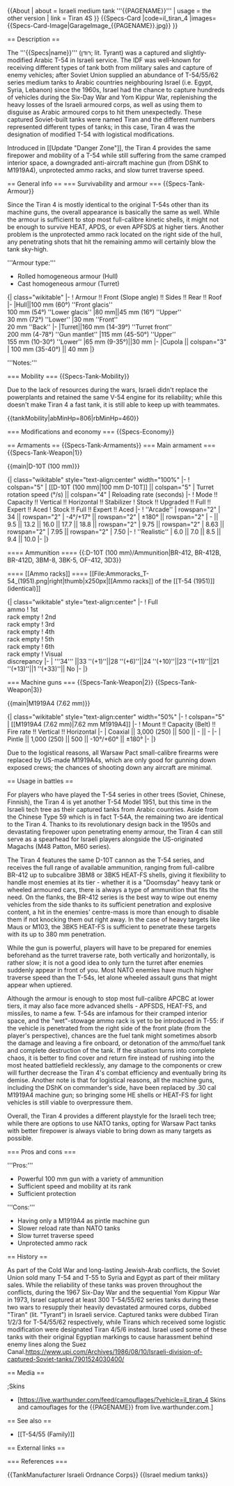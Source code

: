 {{About
| about = Israeli medium tank '''{{PAGENAME}}'''
| usage = the other version
| link = Tiran 4S
}}
{{Specs-Card
|code=il_tiran_4
|images={{Specs-Card-Image|GarageImage_{{PAGENAME}}.jpg}}
}}

== Description ==
<!-- ''In the description, the first part should be about the history of the creation and combat usage of the vehicle, as well as its key features. In the second part, tell the reader about the ground vehicle in the game. Insert a screenshot of the vehicle, so that if the novice player does not remember the vehicle by name, he will immediately understand what kind of vehicle the article is talking about.'' -->
The '''{{Specs|name}}''' (רודן; lit. Tyrant) was a captured and slightly-modified Arabic T-54 in Israeli service. The IDF was well-known for receiving different types of tank both from military sales and capture of enemy vehicles; after Soviet Union supplied an abundance of T-54/55/62 series medium tanks to Arabic countries neighbouring Israel (i.e. Egypt, Syria, Lebanon) since the 1960s, Israel had the chance to capture hundreds of vehicles during the Six-Day War and Yom Kippur War, replenishing the heavy losses of the Israeli armoured corps, as well as using them to disguise as Arabic armoured corps to hit them unexpectedly. These captured Soviet-built tanks were named Tiran and the different numbers represented different types of tanks; in this case, Tiran 4 was the designation of modified T-54 with logistical modifications.

Introduced in [[Update "Danger Zone"]], the Tiran 4 provides the same firepower and mobility of a T-54 while still suffering from the same cramped interior space, a downgraded anti-aircraft machine gun (from DShK to M1919A4), unprotected ammo racks, and slow turret traverse speed.

== General info ==
=== Survivability and armour ===
{{Specs-Tank-Armour}}
<!-- ''Describe armour protection. Note the most well protected and key weak areas. Appreciate the layout of modules as well as the number and location of crew members. Is the level of armour protection sufficient, is the placement of modules helpful for survival in combat? If necessary use a visual template to indicate the most secure and weak zones of the armour.'' -->
Since the Tiran 4 is mostly identical to the original T-54s other than its machine guns, the overall appearance is basically the same as well. While the armour is sufficient to stop most full-calibre kinetic shells, it might not be enough to survive HEAT, APDS, or even APFSDS at higher tiers. Another problem is the unprotected ammo rack located on the right side of the hull, any penetrating shots that hit the remaining ammo will certainly blow the tank sky-high.

'''Armour type:'''

* Rolled homogeneous armour (Hull)
* Cast homogeneous armour (Turret)

{| class="wikitable"
|-
! Armour !! Front (Slope angle) !! Sides !! Rear !! Roof
|-
|Hull||100 mm (60°) ''Front glacis''<br>100 mm (54°) ''Lower glacis''
|80 mm||45 mm (16°) ''Upper''<br>30 mm (72°) ''Lower''
|30 mm ''Front''<br>20 mm ''Back''
|-
|Turret||160 mm (14-39°) ''Turret front''<br>200 mm (4-78°) ''Gun mantlet''
|115 mm (45-50°) ''Upper''<br>155 mm (10-30°) ''Lower''
|65 mm (9-35°)||30 mm
|-
|Cupola || colspan="3" | 100 mm (35-40°) || 40 mm
|}

'''Notes:''' <!-- Any additional notes which the user needs to be aware of -->
<!-- Example: * Suspension wheels are 20 mm thick, tracks are 30 mm thick, and torsion bars are 60 mm thick. -->

=== Mobility ===
{{Specs-Tank-Mobility}}
<!-- ''Write about the mobility of the ground vehicle. Estimate the specific power and manoeuvrability, as well as the maximum speed forwards and backwards.'' -->
Due to the lack of resources during the wars, Israeli didn't replace the powerplants and retained the same V-54 engine for its reliability; while this doesn't make Tiran 4 a fast tank, it is still able to keep up with teammates.

{{tankMobility|abMinHp=806|rbMinHp=460}}

=== Modifications and economy ===
{{Specs-Economy}}

== Armaments ==
{{Specs-Tank-Armaments}}
=== Main armament ===
{{Specs-Tank-Weapon|1}}
<!-- ''Give the reader information about the characteristics of the main gun. Assess its effectiveness in a battle based on the reloading speed, ballistics and the power of shells. Do not forget about the flexibility of the fire, that is how quickly the cannon can be aimed at the target, open fire on it and aim at another enemy. Add a link to the main article on the gun: <code><nowiki>{{main|Name of the weapon}}</nowiki></code>. Describe in general terms the ammunition available for the main gun. Give advice on how to use them and how to fill the ammunition storage.'' -->
{{main|D-10T (100 mm)}}

{| class="wikitable" style="text-align:center" width="100%"
|-
! colspan="5" | [[D-10T (100 mm)|100 mm D-10T]] || colspan="5" | Turret rotation speed (°/s) || colspan="4" | Reloading rate (seconds)
|-
! Mode !! Capacity !! Vertical !! Horizontal !! Stabilizer
! Stock !! Upgraded !! Full !! Expert !! Aced
! Stock !! Full !! Expert !! Aced
|-
! ''Arcade''
| rowspan="2" | 34 || rowspan="2" | -4°/+17° || rowspan="2" | ±180° || rowspan="2" | - || 9.5 || 13.2 || 16.0 || 17.7 || 18.8 || rowspan="2" | 9.75 || rowspan="2" | 8.63 || rowspan="2" | 7.95 || rowspan="2" | 7.50
|-
! ''Realistic''
| 6.0 || 7.0 || 8.5 || 9.4 || 10.0
|-
|}

==== Ammunition ====
{{:D-10T (100 mm)/Ammunition|BR-412, BR-412B, BR-412D, 3BM-8, 3BK-5, OF-412, 3D3}}

==== [[Ammo racks]] ====
[[File:Ammoracks_T-54_(1951).png|right|thumb|x250px|[[Ammo racks]] of the [[T-54 (1951)]] (identical)]]
<!-- '''Last updated:''' -->
{| class="wikitable" style="text-align:center"
|-
! Full<br>ammo
! 1st<br>rack empty
! 2nd<br>rack empty
! 3rd<br>rack empty
! 4th<br>rack empty
! 5th<br>rack empty
! 6th<br>rack empty
! Visual<br>discrepancy
|-
| '''34''' ||33 ''(+1)''||28 ''(+6)''||24 ''(+10)''||23 ''(+11)''||21 ''(+13)''||1 ''(+33)''|| No
|-
|}

=== Machine guns ===
{{Specs-Tank-Weapon|2}}
{{Specs-Tank-Weapon|3}}
<!-- ''Offensive and anti-aircraft machine guns not only allow you to fight some aircraft but also are effective against lightly armoured vehicles. Evaluate machine guns and give recommendations on its use.'' -->
{{main|M1919A4 (7.62 mm)}}

{| class="wikitable" style="text-align:center" width="50%"
|-
! colspan="5" | [[M1919A4 (7.62 mm)|7.62 mm M1919A4]]
|-
! Mount !! Capacity (Belt) !! Fire rate !! Vertical !! Horizontal
|-
| Coaxial || 3,000 (250) || 500 || - || -
|-
| Pintle || 1,000 (250) || 500 || -10°/+60° || ±180°
|-
|}

Due to the logistical reasons, all Warsaw Pact small-calibre firearms were replaced by US-made M1919A4s, which are only good for gunning down exposed crews; the chances of shooting down any aircraft are minimal.

== Usage in battles ==
<!-- ''Describe the tactics of playing in the vehicle, the features of using vehicles in the team and advice on tactics. Refrain from creating a "guide" - do not impose a single point of view but instead give the reader food for thought. Describe the most dangerous enemies and give recommendations on fighting them. If necessary, note the specifics of the game in different modes (AB, RB, SB).'' -->
For players who have played the T-54 series in other trees (Soviet, Chinese, Finnish), the Tiran 4 is yet another T-54 Model 1951, but this time in the Israeli tech tree as their captured tanks from Arabic countries. Aside from the Chinese Type 59 which is in fact T-54A, the remaining two are identical to the Tiran 4. Thanks to its revolutionary design back in the 1950s and devastating firepower upon penetrating enemy armour, the Tiran 4 can still serve as a spearhead for Israeli players alongside the US-originated Magachs (M48 Patton, M60 series).

The Tiran 4 features the same D-10T cannon as the T-54 series, and receives the full range of available ammunition, ranging from full-calibre BR-412 up to subcalibre 3BM8 or 3BK5 HEAT-FS shells, giving it flexibility to handle most enemies at its tier - whether it is a "Doomsday" heavy tank or wheeled armoured cars, there is always a type of ammunition that fits the need. On the flanks, the BR-412 series is the best way to wipe out enemy vehicles from the side thanks to its sufficient penetration and explosive content, a hit in the enemies' centre-mass is more than enough to disable them if not knocking them out right away. In the case of heavy targets like Maus or M103, the 3BK5 HEAT-FS is sufficient to penetrate these targets with its up to 380 mm penetration.

While the gun is powerful, players will have to be prepared for enemies beforehand as the turret traverse rate, both vertically and horizontally, is rather slow; it is not a good idea to only turn the turret after enemies suddenly appear in front of you. Most NATO enemies have much higher traverse speed than the T-54s, let alone wheeled assault guns that might appear when uptiered.

Although the armour is enough to stop most full-calibre APCBC at lower tiers, it may also face more advanced shells - APFSDS, HEAT-FS, and missiles, to name a few. T-54s are infamous for their cramped interior space, and the "wet"-stowage ammo rack is yet to be introduced in T-55: if the vehicle is penetrated from the right side of the front plate (from the player's perspective), chances are the fuel tank might sometimes absorb the damage and leaving a fire onboard, or detonation of the ammo/fuel tank and complete destruction of the tank. If the situation turns into complete chaos, it is better to find cover and return fire instead of rushing into the most heated battlefield recklessly, any damage to the components or crew will further decrease the Tiran 4's combat efficiency and eventually bring its demise. Another note is that for logistical reasons, all the machine guns, including the DShK on commander's side, have been replaced by .30 cal M1919A4 machine gun; so bringing some HE shells or HEAT-FS for light vehicles is still viable to overpressure them.

Overall, the Tiran 4 provides a different playstyle for the Israeli tech tree; while there are options to use NATO tanks, opting for Warsaw Pact tanks with better firepower is always viable to bring down as many targets as possible.

=== Pros and cons ===
<!-- ''Summarise and briefly evaluate the vehicle in terms of its characteristics and combat effectiveness. Mark its pros and cons in a bulleted list. Try not to use more than 6 points for each of the characteristics. Avoid using categorical definitions such as "bad", "good" and the like - use substitutions with softer forms such as "inadequate" and "effective".'' -->

'''Pros:'''

* Powerful 100 mm gun with a variety of ammunition
* Sufficient speed and mobility at its rank
* Sufficient protection

'''Cons:'''

* Having only a M1919A4 as pintle machine gun
* Slower reload rate than NATO tanks
* Slow turret traverse speed
* Unprotected ammo rack

== History ==
<!-- ''Describe the history of the creation and combat usage of the vehicle in more detail than in the introduction. If the historical reference turns out to be too long, take it to a separate article, taking a link to the article about the vehicle and adding a block "/History" (example: <nowiki>https://wiki.warthunder.com/(Vehicle-name)/History</nowiki>) and add a link to it here using the <code>main</code> template. Be sure to reference text and sources by using <code><nowiki><ref></ref></nowiki></code>, as well as adding them at the end of the article with <code><nowiki><references /></nowiki></code>. This section may also include the vehicle's dev blog entry (if applicable) and the in-game encyclopedia description (under <code><nowiki>=== In-game description ===</nowiki></code>, also if applicable).'' -->
As part of the Cold War and long-lasting Jewish-Arab conflicts, the Soviet Union sold many T-54 and T-55 to Syria and Egypt as part of their military sales. While the reliability of these tanks was proven throughout the conflicts, during the 1967 Six-Day War and the sequential Yom Kippur War in 1973, Israel captured at least 300 T-54/55/62 series tanks during these two wars to resupply their heavily devastated armoured corps, dubbed "Tiran" (lit. "Tyrant") in Israeli service. Captured tanks were dubbed Tiran 1/2/3 for T-54/55/62 respectively, while Tirans which received some logistic modification were designated Tiran 4/5/6 instead. Israel used some of these tanks with their original Egyptian markings to cause harassment behind enemy lines along the Suez Canal.<ref>https://www.upi.com/Archives/1986/08/10/Israeli-division-of-captured-Soviet-tanks/7901524030400/</ref>

== Media ==
<!-- ''Excellent additions to the article would be video guides, screenshots from the game, and photos.'' -->

;Skins

* [https://live.warthunder.com/feed/camouflages/?vehicle=il_tiran_4 Skins and camouflages for the {{PAGENAME}} from live.warthunder.com.]

== See also ==
<!-- ''Links to the articles on the War Thunder Wiki that you think will be useful for the reader, for example:''
* ''reference to the series of the vehicles;''
* ''links to approximate analogues of other nations and research trees.'' -->

* [[T-54/55 (Family)]]

== External links ==
<!-- ''Paste links to sources and external resources, such as:''
* ''topic on the official game forum;''
* ''other literature.'' -->

=== References ===
<references />

{{TankManufacturer Israeli Ordnance Corps}}
{{Israel medium tanks}}